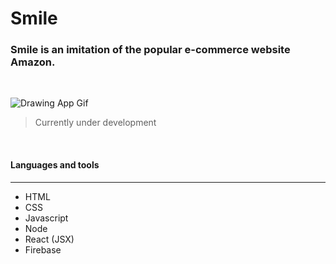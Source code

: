 # Smile
### Smile is an imitation of the popular e-commerce website Amazon.  
<br/>

![Drawing App Gif](https://i.imgur.com/4tQ7Kwa.gif)

> Currently under development 

<br/>

#### Languages and tools 
---

* HTML
* CSS
* Javascript
* Node
* React (JSX)
* Firebase
